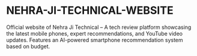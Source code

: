 # NEHRA-JI-TECHNICAL-WEBSITE
Official website of Nehra Ji Technical – A tech review platform showcasing the latest mobile phones, expert recommendations, and YouTube video updates. Features an AI-powered smartphone recommendation system based on budget.
